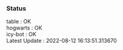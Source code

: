### Status


table : OK  
hogwarts : OK  
icy-bot : OK  
Latest Update : 2022-08-12 16:13:51.313670
